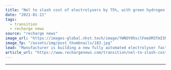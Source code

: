 ```yaml
---
title: "Nel to slash cost of electrolysers by 75%, with green hydrogen at same price as fossil H2 by 2025"
date: "2021-01-21"
tags: 
  - transition
  - recharge news
source: "recharge news"
image_url: "https://images-global.nhst.tech/image/YWNOY0hsclFmeUM3TmI5NUs4U2h5VklrcE9VbVMzUUhjRWMrYTY2eXhRbz0=/nhst/binary/5976ae54b4ebea1bd6c5c9008b4185ad"
image_fp: "/assets/img/post_thumbnails/183.jpg"
lead: "Manufacturer is building a new fully automated electrolyser factory in Norway, which will be expanded to 2GW, resulting in huge economies of scale"
article_url: "https://www.rechargenews.com/transition/nel-to-slash-cost-of-electrolysers-by-75-with-green-hydrogen-at-same-price-as-fossil-h2-by-2025/2-1-949219"
---
```


---
